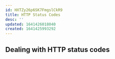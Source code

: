 ```yaml
---
id: HXTZy26p6SK7FmgslCkR9
title: HTTP Status Codes
desc: ''
updated: 1641426018040
created: 1641425993292
---
```


## Dealing with HTTP status codes
